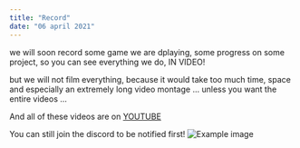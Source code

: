 ```yaml
---
title: "Record"
date: "06 april 2021"
---
```

we will soon record some game we are dplaying, some progress on some project,
so you can see everything we do, IN VIDEO!

but we will not film everything, because it would take too much time, space and especially an extremely long video montage 
... unless you want the entire videos ...

And all of these videos are on [YOUTUBE](https://www.youtube.com/channel/UC3MNYmzbSBnZuVOMRUApABg)

You can still join the discord to be notified first!
![Example image](https://thumbs.gfycat.com/ActiveAmusedAnkolewatusi-max-1mb.gif)
